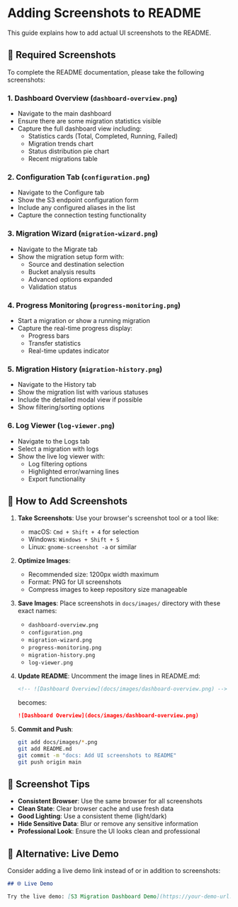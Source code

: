 # Adding Screenshots to README

This guide explains how to add actual UI screenshots to the README.

## 📸 Required Screenshots

To complete the README documentation, please take the following screenshots:

### 1. Dashboard Overview (`dashboard-overview.png`)
- Navigate to the main dashboard
- Ensure there are some migration statistics visible
- Capture the full dashboard view including:
  - Statistics cards (Total, Completed, Running, Failed)
  - Migration trends chart
  - Status distribution pie chart
  - Recent migrations table

### 2. Configuration Tab (`configuration.png`)
- Navigate to the Configure tab
- Show the S3 endpoint configuration form
- Include any configured aliases in the list
- Capture the connection testing functionality

### 3. Migration Wizard (`migration-wizard.png`)
- Navigate to the Migrate tab
- Show the migration setup form with:
  - Source and destination selection
  - Bucket analysis results
  - Advanced options expanded
  - Validation status

### 4. Progress Monitoring (`progress-monitoring.png`)
- Start a migration or show a running migration
- Capture the real-time progress display:
  - Progress bars
  - Transfer statistics
  - Real-time updates indicator

### 5. Migration History (`migration-history.png`)
- Navigate to the History tab
- Show the migration list with various statuses
- Include the detailed modal view if possible
- Show filtering/sorting options

### 6. Log Viewer (`log-viewer.png`)
- Navigate to the Logs tab
- Select a migration with logs
- Show the live log viewer with:
  - Log filtering options
  - Highlighted error/warning lines
  - Export functionality

## 📝 How to Add Screenshots

1. **Take Screenshots**: Use your browser's screenshot tool or a tool like:
   - macOS: `Cmd + Shift + 4` for selection
   - Windows: `Windows + Shift + S`
   - Linux: `gnome-screenshot -a` or similar

2. **Optimize Images**: 
   - Recommended size: 1200px width maximum
   - Format: PNG for UI screenshots
   - Compress images to keep repository size manageable

3. **Save Images**: Place screenshots in `docs/images/` directory with these exact names:
   - `dashboard-overview.png`
   - `configuration.png`
   - `migration-wizard.png`
   - `progress-monitoring.png`
   - `migration-history.png`
   - `log-viewer.png`

4. **Update README**: Uncomment the image lines in README.md:
   ```markdown
   <!-- ![Dashboard Overview](docs/images/dashboard-overview.png) -->
   ```
   becomes:
   ```markdown
   ![Dashboard Overview](docs/images/dashboard-overview.png)
   ```

5. **Commit and Push**:
   ```bash
   git add docs/images/*.png
   git add README.md
   git commit -m "docs: Add UI screenshots to README"
   git push origin main
   ```

## 🎨 Screenshot Tips

- **Consistent Browser**: Use the same browser for all screenshots
- **Clean State**: Clear browser cache and use fresh data
- **Good Lighting**: Use a consistent theme (light/dark)
- **Hide Sensitive Data**: Blur or remove any sensitive information
- **Professional Look**: Ensure the UI looks clean and professional

## 🚀 Alternative: Live Demo

Consider adding a live demo link instead of or in addition to screenshots:

```markdown
## 🌐 Live Demo

Try the live demo: [S3 Migration Dashboard Demo](https://your-demo-url.com)
```